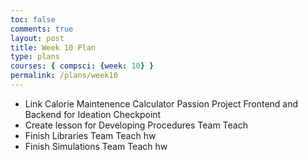 ```yaml
---
toc: false
comments: true
layout: post
title: Week 10 Plan
type: plans
courses: { compsci: {week: 10} }
permalink: /plans/week10
---
```


- Link Calorie Maintenence Calculator Passion Project Frontend and Backend for Ideation Checkpoint
- Create lesson for Developing Procedures Team Teach
- Finish Libraries Team Teach hw
- Finish Simulations Team Teach hw